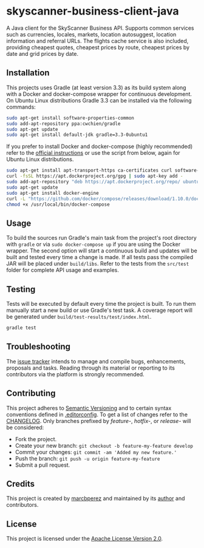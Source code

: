 # skyscanner-business-client-java

A Java client for the SkyScanner Business API. Supports common services such
as currencies, locales, markets, location autosuggest, location information and
referral URLs. The flights cache service is also included, providing cheapest
quotes, cheapest prices by route, cheapest prices by date and grid prices by
date.

## Installation

This projects uses Gradle (at least version 3.3) as its build system along with
a Docker and docker-compose wrapper for continuous development. On Ubuntu Linux
distributions Gradle 3.3 can be installed via the following commands:

```bash
sudo apt-get install software-properties-common
sudo add-apt-repository ppa:cwchien/gradle
sudo apt-get update
sudo apt-get install default-jdk gradle=3.3-0ubuntu1
```

If you prefer to install Docker and docker-compose (highly recommended) refer to
the [official instructions][install-docker-compose] or use the script from
below, again for Ubuntu Linux distributions.

```bash
sudo apt-get install apt-transport-https ca-certificates curl software-properties-common
curl -fsSL https://apt.dockerproject.org/gpg | sudo apt-key add -
sudo add-apt-repository "deb https://apt.dockerproject.org/repo/ ubuntu-$(lsb_release -cs) main"
sudo apt-get update
sudo apt-get install docker-engine
curl -L "https://github.com/docker/compose/releases/download/1.10.0/docker-compose-$(uname -s)-$(uname -m)" -o /usr/local/bin/docker-compose
chmod +x /usr/local/bin/docker-compose
```

## Usage

To build the sources run Gradle's main task from the project's root directory
with `gradle` or via `sudo docker-compose up` if you are using the Docker
wrapper. The second option will start a continuous build and updates will be
built and tested every time a change is made. If all tests pass the compiled JAR
will be placed under `build/libs`. Refer to the tests from the `src/test` folder
for complete API usage and examples.

## Testing

Tests will be executed by default every time the project is built. To run them
manually start a new build or use Gradle's test task. A coverage report will be
generated under `build/test-results/test/index.html`.

```bash
gradle test
```

## Troubleshooting

The [issue tracker][issue-tracker] intends to manage and compile bugs,
enhancements, proposals and tasks. Reading through its material or reporting to
its contributors via the platform is strongly recommended.

## Contributing

This project adheres to [Semantic Versioning][semver] and to certain syntax
conventions defined in [.editorconfig][editorconfig]. To get a list of changes
refer to the [CHANGELOG][changelog]. Only branches prefixed by *feature-*,
*hotfix-*, or *release-* will be considered:

  - Fork the project.
  - Create your new branch: `git checkout -b feature-my-feature develop`
  - Commit your changes: `git commit -am 'Added my new feature.'`
  - Push the branch: `git push -u origin feature-my-feature`
  - Submit a pull request.

## Credits

This project is created by [marcbperez][author] and maintained by its
[author][author] and contributors.

## License

This project is licensed under the [Apache License Version 2.0][license].

[author]: https://marcbperez.github.io
[issue-tracker]: https://github.com/marcbperez/skyscanner-business-client-java/issues
[editorconfig]: .editorconfig
[changelog]: CHANGELOG.md
[license]: LICENSE
[semver]: http://semver.org
[install-docker-compose]: https://docs.docker.com/compose/install/
